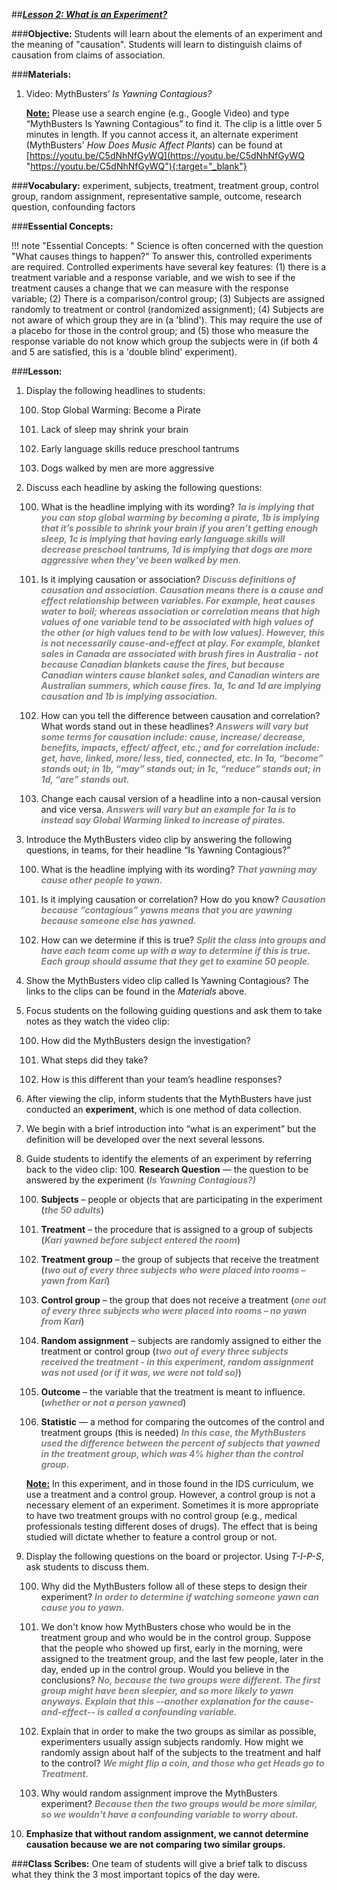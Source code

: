 ##***<u>Lesson 2: What is an Experiment?</u>***

###**Objective:**
Students will learn about the elements of an experiment and the meaning of "causation". Students will
learn to distinguish claims of causation from claims of association.

###**Materials:**
1. Video: MythBusters’ *Is Yawning Contagious?*   

    **<u>Note:</u>** Please use a search engine (e.g., Google Video)
    and type “MythBusters Is Yawning Contagious” to find it. The clip is a little over 5 minutes
    in length. If you cannot access it, an alternate experiment (MythBusters' *How Does Music Affect Plants*) can be found at [https://youtu.be/C5dNhNfGyWQ](https://youtu.be/C5dNhNfGyWQ "https://youtu.be/C5dNhNfGyWQ"){:target="_blank"}

###**Vocabulary:**
experiment, subjects, treatment, treatment group, control group, random assignment, representative
sample, outcome, research question, confounding factors

###**Essential Concepts:**

!!! note "Essential Concepts: "
    Science is often concerned with the question "What causes things to happen?" To
    answer this, controlled experiments are required. Controlled experiments have several key features: (1)
    there is a treatment variable and a response variable, and we wish to see if the treatment causes a
    change that we can measure with the response variable; (2) There is a comparison/control group; (3)
    Subjects are assigned randomly to treatment or control (randomized assignment); (4) Subjects are not
    aware of which group they are in (a 'blind'). This may require the use of a placebo for those in the control
    group; and (5) those who measure the response variable do not know which group the subjects were in (if
    both 4 and 5 are satisfied, this is a 'double blind' experiment).

###**Lesson:**
1. Display the following headlines to students:

    100. Stop Global Warming: Become a Pirate

    100. Lack of sleep may shrink your brain

    100. Early language skills reduce preschool tantrums

    100. Dogs walked by men are more aggressive

2. Discuss each headline by asking the following questions:

    100. What is the headline implying with its wording? <span style="color:grey">***1a is implying that you can stop global
    warming by becoming a pirate, 1b is implying that it’s possible to shrink your brain
    if you aren’t getting enough sleep, 1c is implying that having early language skills
    will decrease preschool tantrums, 1d is implying that dogs are more aggressive
    when they’ve been walked by men.***</span>

    100. Is it implying causation or association? <span style="color:grey">***Discuss definitions of causation and
    association. Causation means there is a cause and effect relationship between
    variables. For example, heat causes water to boil; whereas association or
    correlation means that high values of one variable tend to be associated with high
    values of the other (or high values tend to be with low values). However, this is not
    necessarily cause-and-effect at play. For example, blanket sales in Canada are
    associated with brush fires in Australia - not because Canadian blankets cause the
    fires, but because Canadian winters cause blanket sales, and Canadian winters are
    Australian summers, which cause fires. 1a, 1c and 1d are implying causation and
    1b is implying association.***</span>
    
    100. How can you tell the difference between causation and correlation? What words stand
    out in these headlines? <span style="color:grey">***Answers will vary but some terms for causation include:
    cause, increase/ decrease, benefits, impacts, effect/ affect, etc.; and for correlation
    include: get, have, linked, more/ less, tied, connected, etc. In 1a, “become” stands
    out; in 1b, “may” stands out; in 1c, “reduce” stands out; in 1d, “are” stands out.***</span>
    
    100. Change each causal version of a headline into a non-causal version and vice versa.
    <span style="color:grey">***Answers will vary but an example for 1a is to instead say Global Warming linked to
    increase of pirates.***</span>

3. Introduce the MythBusters video clip by answering the following questions, in teams, for their
headline “Is Yawning Contagious?”

    100. What is the headline implying with its wording? <span style="color:grey">***That yawning may cause other people
    to yawn.***</span>

    100. Is it implying causation or correlation? How do you know? <span style="color:grey">***Causation because
    “contagious” yawns means that you are yawning because someone else has
    yawned.***</span>

    100. How can we determine if this is true? <span style="color:grey">***Split the class into groups and have each team
    come up with a way to determine if this is true. Each group should assume that
    they get to examine 50 people.***</span>

4. Show the MythBusters video clip called Is Yawning Contagious? The links to the clips can be found in the *Materials* above.

5. Focus students on the following guiding questions and ask them to take notes as they watch the video clip:

    100. How did the MythBusters design the investigation?

    100. What steps did they take?

    100. How is this different than your team’s headline responses?

6. After viewing the clip, inform students that the MythBusters have just conducted an **experiment**,
which is one method of data collection.

7. We begin with a brief introduction into “what is an experiment” but the definition will be developed
over the next several lessons.

8. Guide students to identify the elements of an experiment by referring back to the video clip:
    100. **Research Question** — the question to be answered by the experiment (<span style="color:grey">***Is Yawning
    Contagious?)***</span>

    100. **Subjects** – people or objects that are participating in the experiment (<span style="color:grey">***the 50 adults***</span>)

    100. **Treatment** – the procedure that is assigned to a group of subjects (<span style="color:grey">***Kari yawned before
    subject entered the room***</span>)

    100. **Treatment group** – the group of subjects that receive the treatment (<span style="color:grey">***two out of every
    three subjects who were placed into rooms – yawn from Kari***</span>)

    100. **Control group** – the group that does not receive a treatment (<span style="color:grey">***one out of every three
    subjects who were placed into rooms – no yawn from Kari***</span>)

    100. **Random assignment** – subjects are randomly assigned to either the treatment or control
    group (<span style="color:grey">***two out of every three subjects received the treatment - in this
    experiment, random assignment was not used (or if it was, we were not told so)***</span>)
    
    100. **Outcome** – the variable that the treatment is meant to influence. (<span style="color:grey">***whether or not a
    person yawned***</span>)
    
    100. **Statistic** — a method for comparing the outcomes of the control and treatment groups (this is
    needed) <span style="color:grey">***In this case, the MythBusters used the difference between the percent of
    subjects that yawned in the treatment group, which was 4% higher than the control group.***</span>
    
    **<u>Note:</u>** In this experiment, and in those found in the IDS curriculum, we use a treatment and a
    control group. However, a control group is not a necessary element of an experiment. Sometimes
    it is more appropriate to have two treatment groups with no control group (e.g., medical
    professionals testing different doses of drugs). The effect that is being studied will dictate whether
    to feature a control group or not.

9. Display the following questions on the board or projector. Using *T-I-P-S*, ask students to discuss
them.

    100. Why did the MythBusters follow all of these steps to design their experiment? <span style="color:grey">***In order to
    determine if watching someone yawn can cause you to yawn.***</span>

    100. We don't know how MythBusters chose who would be in the treatment group and who
    would be in the control group. Suppose that the people who showed up first, early in the
    morning, were assigned to the treatment group, and the last few people, later in the day,
    ended up in the control group. Would you believe in the conclusions? <span style="color:grey">***No, because the
    two groups were different. The first group might have been sleepier, and so more
    likely to yawn anyways. Explain that this --another explanation for the cause-and-effect--
    is called a confounding variable.***</span>
    
    100. Explain that in order to make the two groups as similar as possible, experimenters
    usually assign subjects randomly. How might we randomly assign about half of the
    subjects to the treatment and half to the control? <span style="color:grey">***We might flip a coin, and those who
    get Heads go to Treatment.***</span>
    
    100. Why would random assignment improve the MythBusters experiment? <span style="color:grey">***Because then the two
    groups would be more similar, so we wouldn't have a confounding variable to
    worry about.***</span>

10. **Emphasize that without random assignment, we cannot determine causation because we
are not comparing two similar groups.**

###**Class Scribes:**
One team of students will give a brief talk to discuss what they think the 3 most important topics of the
day were.
